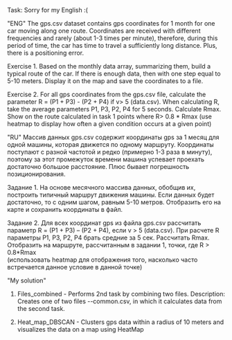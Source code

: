 Task:
Sorry for my English :(

"ENG"
The gps.csv dataset contains gps coordinates for 1 month for one car moving along one route.
Coordinates are received with different frequencies and rarely (about 1-3 times per minute),
therefore, during this period of time, the car has time to travel a sufficiently long distance.
Plus, there is a positioning error.

Exercise 1.
Based on the monthly data array, summarizing them, build a typical route of the car.
If there is enough data, then with one step equal to 5-10 meters.
Display it on the map and save the coordinates to a file.

Exercise 2.
For all gps coordinates from the gps.csv file, calculate the parameter R = (P1 + P3) - (P2 + P4) if v> 5 (data.csv).
When calculating R, take the average parameters P1, P3, P2, P4 for 5 seconds. Calculate Rmax.
Show on the route calculated in task 1 points where R> 0.8 * Rmax
(use heatmap to display how often a given condition occurs at a given point) 


"RU"
Массив данных gps.csv содержит координаты gps за 1 месяц для одной машины, которая движется по одному маршруту. 
Координаты поступают с разной частотой и редко (примерно 1-3 раза в минуту),
поэтому за этот промежуток времени машина успевает проехать достаточно большое расстояние. 
Плюс бывает погрешность позиционирования.

Задание 1.
На основе месячного массива данных, обобщив их, построить типичный маршрут движения машины. 
Если данных будет достаточно, то с одним шагом, равным 5-10 метров. 
Отобразить его на карте и сохранить координаты в файл. 

Задание 2.
Для всех координат gps из файла gps.csv  рассчитать параметр R = (P1 + P3) – (P2 + P4), если v > 5 (data.csv). 
При расчете R параметры P1, P3, P2, P4 брать средние за 5 сек. Рассчитать Rmax. 
Отобразить на маршруте, рассчитанным в задании 1, точки, где R > 0.8*Rmax  
(использовать heatmap для отображения того, насколько часто встречается данное условие в данной точке)


"My solution"
1. Files_combined - Performs 2nd task by combining two files. Description:
Creates one of two files --common.csv, in which it calculates data from the second task.

2. Heat_map_DBSCAN - Clusters gps data within a radius of 10 meters and visualizes the data on a map using HeatMap
